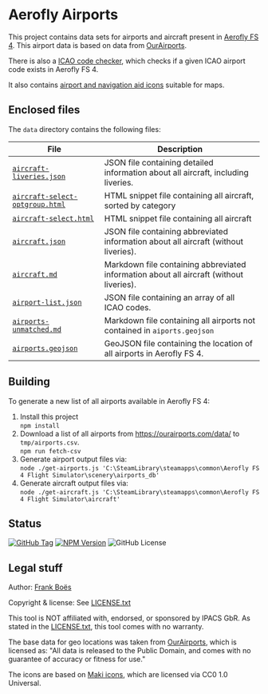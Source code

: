 # Aerofly Airports

This project contains data sets for airports and aircraft present in [Aerofly FS 4](https://www.aerofly.com/). This airport data is based on data from [OurAirports](https://ourairports.com/).

There is also a [ICAO code checker](https://fboes.github.io/aerofly-data/dist/), which checks if a given ICAO airport code exists in Aerofly FS 4.

It also contains [airport and navigation aid icons](./icons/) suitable for maps.

## Enclosed files

The `data` directory contains the following files:

| File                                                                    | Description                                                                             |
| ----------------------------------------------------------------------- | --------------------------------------------------------------------------------------- |
| [`aircraft-liveries.json`](./data/aircraft-liveries.json)               | JSON file containing detailed information about all aircraft, including liveries.       |
| [`aircraft-select-optgroup.html`](./data/aircraft-select-optgroup.html) | HTML snippet file containing all aircraft, sorted by category                           |
| [`aircraft-select.html`](./data/aircraft-select.html)                   | HTML snippet file containing all aircraft                                               |
| [`aircraft.json`](./data/aircraft.json)                                 | JSON file containing abbreviated information about all aircraft (without liveries).     |
| [`aircraft.md`](./data/aircraft.md)                                     | Markdown file containing abbreviated information about all aircraft (without liveries). |
| [`airport-list.json`](./data/airport-list.json)                         | JSON file containing an array of all ICAO codes.                                        |
| [`airports-unmatched.md`](./data/airports-unmatched.md)                 | Markdown file containing all airports not contained in `aiports.geojson`                |
| [`airports.geojson`](./data/airports.geojson)                           | GeoJSON file containing the location of all airports in Aerofly FS 4.                   |

## Building

To generate a new list of all airports available in Aerofly FS 4:

1. Install this project  
   `npm install`
2. Download a list of all airports from https://ourairports.com/data/ to `tmp/airports.csv`.  
   `npm run fetch-csv`
3. Generate airport output files via:  
   `node ./get-airports.js 'C:\SteamLibrary\steamapps\common\Aerofly FS 4 Flight Simulator\scenery\airports_db'`
4. Generate aircraft output files via:  
   `node ./get-aircraft.js 'C:\SteamLibrary\steamapps\common\Aerofly FS 4 Flight Simulator\aircraft'`

## Status

[![GitHub Tag](https://img.shields.io/github/v/tag/fboes/aerofly-data)](https://github.com/fboes/aerofly-data)
[![NPM Version](https://img.shields.io/npm/v/%40fboes%2Faerofly-data.svg)](https://www.npmjs.com/package/@fboes/aerofly-data)
![GitHub License](https://img.shields.io/github/license/fboes/aerofly-data)

## Legal stuff

Author: [Frank Boës](https://3960.org)

Copyright & license: See [LICENSE.txt](LICENSE.txt)

This tool is NOT affiliated with, endorsed, or sponsored by IPACS GbR. As stated in the [LICENSE.txt](LICENSE.txt), this tool comes with no warranty.

The base data for geo locations was taken from [OurAirports](https://ourairports.com/), which is licensed as: "All data is released to the Public Domain, and comes with no guarantee of accuracy or fitness for use."

The icons are based on [Maki icons](https://github.com/mapbox/maki), which are licensed via CC0 1.0 Universal.
